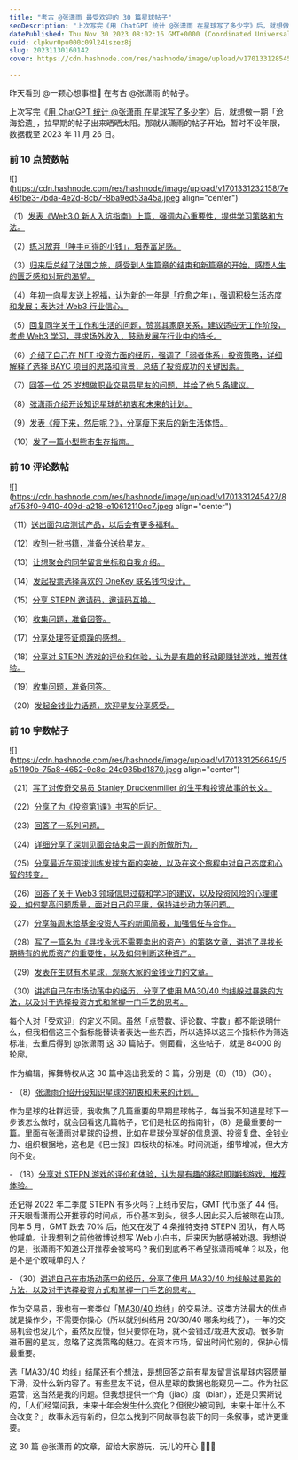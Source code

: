 ```yaml
---
title: "考古 @张潇雨 最受欢迎的 30 篇星球帖子"
seoDescription: "上次写完《用 ChatGPT 统计 @张潇雨 在星球写了多少字》后，就想做一期「沧海拾遗」，拉早期的帖子出来晒晒太阳。那就从潇雨的帖子开始。"
datePublished: Thu Nov 30 2023 08:02:16 GMT+0000 (Coordinated Universal Time)
cuid: clpkwr0pu000c09l241szez8j
slug: 20231130160142
cover: https://cdn.hashnode.com/res/hashnode/image/upload/v1701331285457/f1ec7844-b280-4904-a641-0ada1de78205.jpeg

---
```


昨天看到 @一颗心想事橙🍊 在考古 @张潇雨 的帖子。

上次写完《[用 ChatGPT 统计 @张潇雨 在星球写了多少字](https://articles.zsxq.com/id_ktd97izj1c7m.html)》后，就想做一期「沧海拾遗」，拉早期的帖子出来晒晒太阳。那就从潇雨的帖子开始，暂时不设年限，数据截至 2023 年 11 月 26 日。

### 前 10 点赞数帖

![](https://cdn.hashnode.com/res/hashnode/image/upload/v1701331232158/7e46fbe3-7bda-4e2d-8cb7-8ba9ed53a45a.jpeg align="center")

（1）[发表《Web3.0 新人入坑指南》上篇，强调内心重要性，提供学习策略和方法。](https://t.zsxq.com/12yLGRdvw)

（2）[练习放弃「唾手可得的小钱」，培养富足感。](https://t.zsxq.com/12s46FhZf)

（3）[归来后总结了法国之旅，感受到人生篇章的结束和新篇章的开始，感悟人生的匮乏感和对玩的渴望。](https://t.zsxq.com/12c0PAqE2)

（4）[年初一向星友送上祝福，认为新的一年是「疗愈之年」，强调积极生活态度和发展；表达对 Web3 行业信心。](https://t.zsxq.com/12StJG2gP)

（5）[回复同学关于工作和生活的问题，赞赏其家庭关系，建议适应无工作阶段，考虑 Web3 学习，寻求场外收入，鼓励发展在行业中的特长。](https://t.zsxq.com/12EXTvuPj)

（6）[介绍了自己在 NFT 投资方面的经历，强调了「弱者体系」投资策略，详细解释了选择 BAYC 项目的思路和背景，总结了投资成功的关键因素。](https://t.zsxq.com/12P3BECgQ)

（7）[回答一位 25 岁想做职业交易员星友的问题，并给了他 5 条建议。](https://t.zsxq.com/12kwFZGq8)

（8）[张潇雨介绍开设知识星球的初衷和未来的计划。](https://t.zsxq.com/129AZF6PH)

（9）[发表《瘦下来，然后呢？》，分享瘦下来后的新生活体悟。](https://t.zsxq.com/12wWLbNiv)

（10）[发了一篇小型熊市生存指南。](https://t.zsxq.com/12ckr1vGy)

### 前 10 评论数帖

![](https://cdn.hashnode.com/res/hashnode/image/upload/v1701331245427/8af753f0-9410-409d-a218-e10612110cc7.jpeg align="center")

（11）[送出面包店测试产品，以后会有更多福利。](https://t.zsxq.com/12aLq7g8K)

（12）[收到一批书籍，准备分送给星友。](https://t.zsxq.com/12CqFhKbl)

（13）[让想聚会的同学留言坐标和自我介绍。](https://t.zsxq.com/127u4mKB5)

（14）[发起投票选择喜欢的 OneKey 联名钱包设计。](https://t.zsxq.com/12W9ebcnL)

（15）[分享 STEPN 邀请码，邀请码互换。](https://t.zsxq.com/12Dc4qjz7)

（16）[收集问题，准备回答。](https://t.zsxq.com/12uVtKIJ0)

（17）[分享处理签证烦躁的感想。](https://t.zsxq.com/121MOroa8)

（18）[分享对 STEPN 游戏的评价和体验，认为是有趣的移动即赚钱游戏，推荐体验。](https://t.zsxq.com/12RknWfDf)

（19）[收集问题，准备回答。](https://t.zsxq.com/12EumvD66)

（20）[发起金钱业力话题，欢迎星友分享感受。](https://t.zsxq.com/12e2CWfcD)

### 前 10 字数帖子

![](https://cdn.hashnode.com/res/hashnode/image/upload/v1701331256649/5a51190b-75a8-4652-9c8c-24d935bd1870.jpeg align="center")

（21）[写了对传奇交易员 Stanley Druckenmiller 的生平和投资故事的长文。](https://t.zsxq.com/12hBSLjbd)

（22）[分享了为《投资第1课》书写的后记。](https://t.zsxq.com/12pqoRMoJ)

（23）[回答了一系列问题。](https://t.zsxq.com/122XYocFD)

（24）[详细分享了深圳见面会结束后一周的所做所为。](https://t.zsxq.com/12QGTC0j5)

（25）[分享最近在网球训练发球方面的突破，以及在这个旅程中对自己态度和心智的转变。](https://t.zsxq.com/12ztluemC)

（26）[回答了关于 Web3 领域信息过载和学习的建议，以及投资风险的心理建设，如何提高问题质量，面对自己的平庸，保持进步动力等问题。](https://t.zsxq.com/12ejgImoP)

（27）[分享每周末给基金投资人写的新闻简报，加强信任与合作。](https://t.zsxq.com/12DTfFu6l)

（28）[写了一篇名为《寻找永远不需要卖出的资产》的策略文章，讲述了寻找长期持有的优质资产的重要性，以及如何判断这种资产。](https://wx.zsxq.com/dweb2/index/topic_detail/581514158158284)

（29）[发表在生财有术星球，观察大家的金钱业力的文章。](https://t.zsxq.com/12AbO9qSa)

（30）[讲述自己在市场动荡中的经历，分享了使用 MA30/40 均线躲过暴跌的方法，以及对于选择投资方式和掌握一门手艺的思考。](https://t.zsxq.com/12G6xv8t9)

每个人对「受欢迎」的定义不同。虽然「点赞数、评论数、字数」都不能说明什么，但我相信这三个指标能替读者表达一些东西，所以选择以这三个指标作为筛选标准，去重后得到 @张潇雨 这 30 篇帖子。侧面看，这些帖子，就是 84000 的轮廓。

作为编辑，挥舞特权从这 30 篇中选出我爱的 3 篇，分别是（8）（18）（30）。

\- （8）[张潇雨介绍开设知识星球的初衷和未来的计划。](https://t.zsxq.com/129AZF6PH)

作为星球的社群运营，我收集了几篇重要的早期星球帖子，每当我不知道星球下一步该怎么做时，就会回看这几篇帖子，它们是社区的指南针，（8）是最重要的一篇。里面有张潇雨对星球的设想，比如在星球分享好的信息源、投资复盘、金钱业力、组织根据地，这也是《巴士报》四板块的标准。时间流逝，细节增减，但大方向不变。

\- （18）[分享对 STEPN 游戏的评价和体验，认为是有趣的移动即赚钱游戏，推荐体验。](https://t.zsxq.com/12RknWfDf)

还记得 2022 年二季度 STEPN 有多火吗？上线币安后，GMT 代币涨了 44 倍。开天眼看潇雨公开推荐的时间点，币价基本到头，很多人因此买入后被晾在山顶。同年 5 月，GMT 跌去 70% 后，他又在发了 4 条推特支持 STEPN 团队，有人骂他喊单。让我想到之前他微博说想写 Web 小白书，后来因为敏感被劝退。我想说的是，张潇雨不知道公开推荐会被骂吗？我们到底希不希望张潇雨喊单？以及，他是不是个敢喊单的人？

\- （30）[讲述自己在市场动荡中的经历，分享了使用 MA30/40 均线躲过暴跌的方法，以及对于选择投资方式和掌握一门手艺的思考。](https://t.zsxq.com/12G6xv8t9)

作为交易员，我也有一套类似「[MA30/40 均线](https://t.zsxq.com/14FpQKp5F)」的交易法。这类方法最大的优点就是操作少，不需要你操心（所以就别纠结用 20/30/40 哪条均线了），一年的交易机会也没几个，虽然反应慢，但只要你在场，就不会错过/栽进大波动。很多新进币圈的星友，忽略了这类策略的魅力。在资本市场，留出时间忙别的，保护心情最重要。

选「MA30/40 均线」结尾还有个想法，是想回答之前有星友留言说星球内容质量下滑，没什么新内容了。有些星友不说，但从星球的数据也能窥见一二。作为社区运营，这当然是我的问题。但我想提供一个角（jiao）度（bian），还是贝索斯说的，「人们经常问我，未来十年会发生什么变化？但很少被问到，未来十年什么不会改变？」故事永远有新的，但怎么找到不同故事包装下的同一条叙事，或许更重要。

这 30 篇 @张潇雨 的文章，留给大家游玩，玩儿的开心 💌💌💌